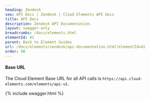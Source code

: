 ```yaml
---
heading: Zendesk
seo: API Docs | Zendesk | Cloud Elements API Docs
title: API Docs
description: Zendesk API Documentation.
layout: swagger-only
breadcrumbs: /docs/elements.html
elementId: 41
parent: Back to Element Guides
url: /docs/elements/zendesk/api-documentation.html?elementId=41
order: 90
---
```


#### Base URL

The Cloud Element Base URL for all API calls is `https://api.cloud-elements.com/elements/api-v2`.

{% include swagger.html %}
